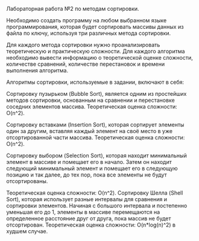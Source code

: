 Лабораторная работа №2 по методам сортировки. 

Необходимо создать программу на любом выбранном языке программирования, которая будет сортировать массивы данных из файла по ключу, 
используя три различных метода сортировки. 

Для каждого метода сортировки нужно проанализировать теоретическую и практическую сложности.
Для каждого алгоритма необходимо вывести информацию о теоретической оценке сложности, количестве сравнений, количестве перестановок и времени выполнения алгоритма.

Алгоритмы сортировки, используемые в задании, включают в себя:

Сортировку пузырьком (Bubble Sort), является одним из простейших методов сортировки, основанным на сравнении и перестановке соседних элементов массива. 
Теоретическая оценка сложности: O(n^2).

Сортировку вставками (Insertion Sort), которая сортирует элементы один за другим, вставляя каждый элемент на своё место в уже отсортированной части массива. 
Теоретическая оценка сложности: O(n^2).

Сортировку выбором (Selection Sort), которая находит минимальный элемент в массиве и помещает его в начало. Затем он находит следующий минимальный элемент и 
помещает его в следующую позицию и так далее, до тех пор, пока все элементы не будут отсортированы. 

Теоретическая оценка сложности: O(n^2).
Сортировку Шелла (Shell Sort), которая использует разные интервалы для сравнения и сортировки элементов. 
Начиная с большого интервала и постепенно уменьшая его до 1, элементы в массиве перемещаются на определенное расстояние друг от друга, пока массив не будет отсортирован.
Теоретическая оценка сложности: O(n*log(n)^2) в худшем случае.
